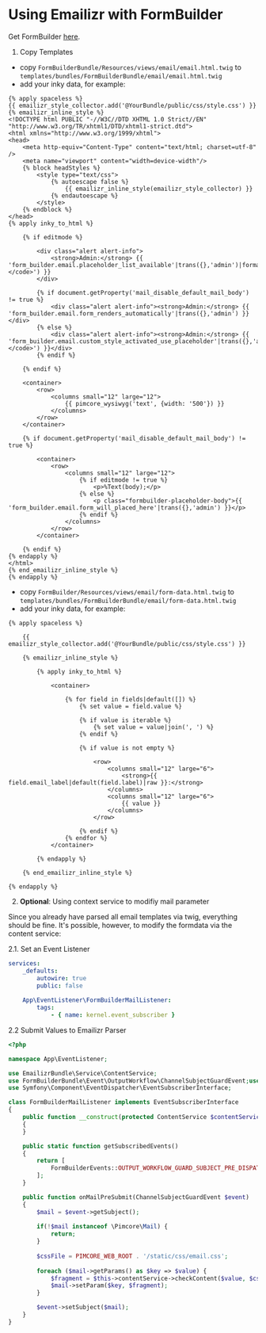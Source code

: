 # Using Emailizr with FormBuilder

Get FormBuilder [here](https://github.com/dachcom-digital/pimcore-formbuilder).

1. Copy Templates

- copy `FormBuilderBundle/Resources/views/email/email.html.twig` to `templates/bundles/FormBuilderBundle/email/email.html.twig`
- add your inky data, for example:

```twig
{% apply spaceless %}
{{ emailizr_style_collector.add('@YourBundle/public/css/style.css') }}
{% emailizr_inline_style %}
<!DOCTYPE html PUBLIC "-//W3C//DTD XHTML 1.0 Strict//EN" "http://www.w3.org/TR/xhtml1/DTD/xhtml1-strict.dtd">
<html xmlns="http://www.w3.org/1999/xhtml">
<head>
    <meta http-equiv="Content-Type" content="text/html; charset=utf-8" />
    <meta name="viewport" content="width=device-width"/>
    {% block headStyles %}
        <style type="text/css">
            {% autoescape false %}
                {{ emailizr_inline_style(emailizr_style_collector) }}
            {% endautoescape %}
        </style>
    {% endblock %}
</head>
{% apply inky_to_html %}

    {% if editmode %}

        <div class="alert alert-info">
            <strong>Admin:</strong> {{ 'form_builder.email.placeholder_list_available'|trans({},'admin')|format('<code>%Text(firstname);</code>') }}
        </div>

        {% if document.getProperty('mail_disable_default_mail_body') != true %}
            <div class="alert alert-info"><strong>Admin:</strong> {{ 'form_builder.email.form_renders_automatically'|trans({},'admin') }}</div>
        {% else %}
            <div class="alert alert-info"><strong>Admin:</strong> {{ 'form_builder.email.custom_style_activated_use_placeholder'|trans({},'admin')|format('<code>%Text(firstname);</code>') }}</div>
        {% endif %}

    {% endif %}

    <container>
        <row>
            <columns small="12" large="12">
                {{ pimcore_wysiwyg('text', {width: '500'}) }}
            </columns>
        </row>
    </container>

    {% if document.getProperty('mail_disable_default_mail_body') != true %}

        <container>
            <row>
                <columns small="12" large="12">
                    {% if editmode != true %}
                        <p>%Text(body);</p>
                    {% else %}
                        <p class="formbuilder-placeholder-body">{{ 'form_builder.email.form_will_placed_here'|trans({},'admin') }}</p>
                    {% endif %}
                </columns>
            </row>
        </container>

    {% endif %}
{% endapply %}
</html>
{% end_emailizr_inline_style %}
{% endapply %}
```

- copy `FormBuilder/Resources/views/email/form-data.html.twig` to `templates/bundles/FormBuilderBundle/email/form-data.html.twig`
- add your inky data, for example:

```twig
{% apply spaceless %}

    {{ emailizr_style_collector.add('@YourBundle/public/css/style.css') }}

    {% emailizr_inline_style %}

        {% apply inky_to_html %}

            <container>

                {% for field in fields|default([]) %}
                    {% set value = field.value %}

                    {% if value is iterable %}
                        {% set value = value|join(', ') %}
                    {% endif %}

                    {% if value is not empty %}

                        <row>
                            <columns small="12" large="6">
                                <strong>{{ field.email_label|default(field.label)|raw }}:</strong>
                            </columns>
                            <columns small="12" large="6">
                                {{ value }}
                            </columns>
                        </row>

                    {% endif %}
                {% endfor %}
            </container>

        {% endapply %}

    {% end_emailizr_inline_style %}

{% endapply %}
```

2. **Optional**: Using context service to modifiy mail parameter

Since you already have parsed all email templates via twig, everything should be fine. 
It's possible, however, to modify the formdata via the content service:

2.1. Set an Event Listener
```yaml
services:
    _defaults:
        autowire: true
        public: false
        
    App\EventListener\FormBuilderMailListener:
        tags:
            - { name: kernel.event_subscriber }

```

2.2 Submit Values to Emailizr Parser

```php
<?php

namespace App\EventListener;

use EmailizrBundle\Service\ContentService;
use FormBuilderBundle\Event\OutputWorkflow\ChannelSubjectGuardEvent;use FormBuilderBundle\FormBuilderEvents;
use Symfony\Component\EventDispatcher\EventSubscriberInterface;

class FormBuilderMailListener implements EventSubscriberInterface
{
    public function __construct(protected ContentService $contentService)
    {
    }

    public static function getSubscribedEvents()
    {
        return [
            FormBuilderEvents::OUTPUT_WORKFLOW_GUARD_SUBJECT_PRE_DISPATCH => ['onMailPreSubmit'],
        ];
    }

    public function onMailPreSubmit(ChannelSubjectGuardEvent $event)
    {
        $mail = $event->getSubject();
        
        if(!$mail instanceof \Pimcore\Mail) {
            return;
        }
        
        $cssFile = PIMCORE_WEB_ROOT . '/static/css/email.css';
        
        foreach ($mail->getParams() as $key => $value) {
            $fragment = $this->contentService->checkContent($value, $cssFile, false, true, true);
            $mail->setParam($key, $fragment);
        }

        $event->setSubject($mail);
    }
}
```